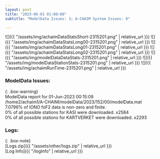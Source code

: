 ```yaml
---
layout: post
title: "2023-06-01 01:00:00"
subtitle: "ModelData Issues: 3; A-CHAIM System Issues: 0"

---
```


![]({{ "/assets/img/achaimDataStatsShort-2315201.png" | relative_url }})
![]({{ "/assets/img/achaimDataStatsLong00-2315201.png" | relative_url }})
![]({{ "/assets/img/achaimDataStatsLong01-2315201.png" | relative_url }})
![]({{ "/assets/img/achaimDataStatsLong02-2315201.png" | relative_url }})
![]({{ "/assets/img/modelDataDataStats-2315201.png" | relative_url }})
![]({{ "/assets/img/modelDataStationStats-2315201.png" | relative_url }})
![]({{ "/assets/img/achaimRunTime-2315201.png" | relative_url }})


### ModelData Issues:  
  
{: .box-warning}  
 ModelData report for 01-Jun-2023 00:15:09   
 /home2/achaim1/A-CHAIM/modelData/2023/152/00/modelData.mat   
 7.0796% of IONO foF2 data is non-zero and finite.   
 0% of all possible stations for KASI were downloaded. x2584   
 0% of all possible stations for KARTVERKET were downloaded. x2293   
  


### Logs:  
  
{: .box-note}  
[Logs.zip]({{ "/assets/other/logs.zip" | relative_url }})  
[Log Info]({{ "/logInfo" | relative_url }})  
